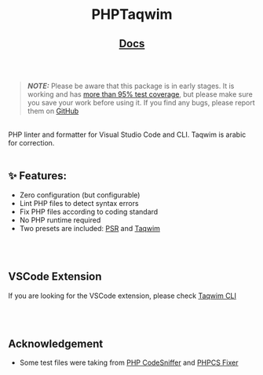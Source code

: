 <h1 align="center">PHPTaqwim</h1>


<h2 align="center">
<a href="https://taqwim.kalimah-apps.com/docs/">Docs</a>
</h2>
<br>
<br>

> **_NOTE:_**  Please be aware that this package is in early stages. It is working and has [more than 95% test coverage](https://taqwim.kalimah-apps.com/docs/developers/testing.html), but please make sure you save your work before using it.
> If you find any bugs, please report them on [GitHub](https://github.com/kalimahapps/taqwim)

<br>
PHP linter and formatter for Visual Studio Code and CLI. Taqwim is arabic for correction.

<br>
<br>

## ✨ Features:
- Zero configuration (but configurable)
- Lint PHP files to detect syntax errors
- Fix PHP files according to coding standard
- No PHP runtime required
- Two presets are included: [PSR](https://taqwim.kalimah-apps.com/docs/rules/psr.html) and [Taqwim](https://taqwim.kalimah-apps.com/docs/rules/taqwim.html)

<br>
<br>

## VSCode Extension
If you are looking for the VSCode extension, please check [Taqwim CLI](https://marketplace.visualstudio.com/items?itemName=KalimahApps.taqwim)


<br>
<br>

## Acknowledgement
- Some test files were taking from [PHP CodeSniffer](https://github.com/squizlabs/PHP_CodeSniffer) and [PHPCS Fixer](https://github.com/PHP-CS-Fixer/PHP-CS-Fixer)